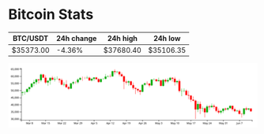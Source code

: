 # Bitcoin Stats

BTC/USDT|24h change|24h high|24h low|
|---|---|---|---|
|$35373.00|-4.36%|$37680.40|$35106.35|

<img src="./chart.svg">
